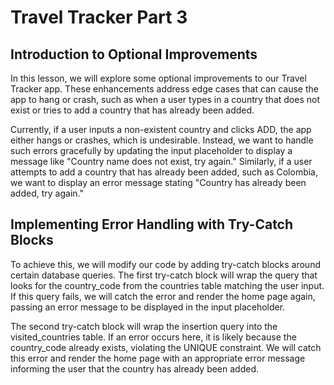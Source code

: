 # Travel Tracker Part 3

## Introduction to Optional Improvements

In this lesson, we will explore some optional improvements to our Travel Tracker app. These enhancements address edge cases that can cause the app to hang or crash, such as when a user types in a country that does not exist or tries to add a country that has already been added.

Currently, if a user inputs a non-existent country and clicks ADD, the app either hangs or crashes, which is undesirable. Instead, we want to handle such errors gracefully by updating the input placeholder to display a message like "Country name does not exist, try again." Similarly, if a user attempts to add a country that has already been added, such as Colombia, we want to display an error message stating "Country has already been added, try again."

## Implementing Error Handling with Try-Catch Blocks

To achieve this, we will modify our code by adding try-catch blocks around certain database queries. The first try-catch block will wrap the query that looks for the country_code from the countries table matching the user input. If this query fails, we will catch the error and render the home page again, passing an error message to be displayed in the input placeholder.

The second try-catch block will wrap the insertion query into the visited_countries table. If an error occurs here, it is likely because the country_code already exists, violating the UNIQUE constraint. We will catch this error and render the home page with an appropriate error message informing the user that the country has already been added.
